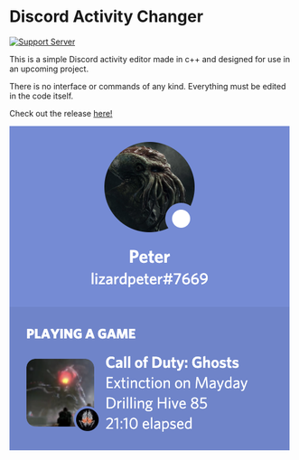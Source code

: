 # Discord Activity Changer

[![Support Server](https://img.shields.io/discord/591914197219016707.svg?label=Discord&logo=Discord&colorB=7289da&style=for-the-badge)](https://discord.gg/cM488Ws)

This is a simple Discord activity editor made in c++ and designed for use in an upcoming project. 

There is no interface or commands of any kind. Everything must be edited in the code itself.

Check out the release [here!](https://github.com/lizardpeter/rich/releases)

![Discord Example](https://github.com/lizardpeter/rich/blob/master/images/rich.png)
